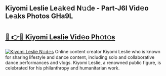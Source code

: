 ## Kiyomi Leslie Le𝚊k𝚎d N𝚞𝚍e - Part-J6l Vid𝚎o Le𝚊ks Photos GHa9L

# <h2><a href="http://fbea864.evod.top/?m=Kiyomi+Leslie">🔗 👉🔴 Kiyomi Leslie Vid𝚎o Ph𝚘t𝚘s</a></h2>

[![Kiyomi Leslie N𝚞d𝚎s](https://i.imgur.com/8V9OHl7.gif)](http://fbea864.evod.top/?m=Kiyomi+Leslie)
Online content creator Kiyomi Leslie who is known for sharing lifestyle and dance content, including solo and collaborative dance performances and vlogs. Kiyomi Leslie, a renowned public figure, is celebrated for his philanthropy and humanitarian work. 
